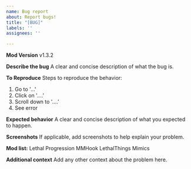 ```yaml
---
name: Bug report
about: Report bugs!
title: "[BUG]"
labels: ''
assignees: ''

---
```


**Mod Version**
v1.3.2

**Describe the bug**
A clear and concise description of what the bug is.

**To Reproduce**
Steps to reproduce the behavior:
1. Go to '...'
2. Click on '....'
3. Scroll down to '....'
4. See error

**Expected behavior**
A clear and concise description of what you expected to happen.

**Screenshots**
If applicable, add screenshots to help explain your problem.

**Mod list:**
Lethal Progression
MMHook
LethalThings
Mimics

**Additional context**
Add any other context about the problem here.
